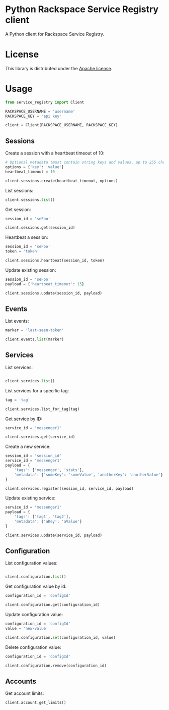 # Python Rackspace Service Registry client

A Python client for Rackspace Service Registry.

# License

This library is distributed under the [Apache license](http://www.apache.org/licenses/LICENSE-2.0.html).

# Usage

```Python
from service_registry import Client

RACKSPACE_USERNAME = 'username'
RACKSPACE_KEY = 'api key'

client = Client(RACKSPACE_USERNAME, RACKSPACE_KEY)
```

## Sessions

Create a session with a heartbeat timeout of 10:

```Python
# Optional metadata (must contain string keys and values, up to 255 chars)
options = {'key': 'value'}
heartbeat_timeout = 10

client.sessions.create(heartbeat_timeout, options)
```

List sessions:

```Python
client.sessions.list()
```

Get session:

```Python
session_id = 'seFoo'

client.sessions.get(session_id)
```

Heartbeat a session:

```Python
session_id = 'seFoo'
token = 'token'

client.sessions.heartbeat(session_id, token)
```

Update existing session:

```Python
session_id = 'seFoo'
payload = {'heartbeat_timeout': 15}

client.sessions.update(session_id, payload)
```

## Events

List events:

```Python
marker = 'last-seen-token'

client.events.list(marker)
```

## Services

List services:

```Python

client.services.list()
```

List services for a specific tag:

```Python
tag = 'tag'

client.services.list_for_tag(tag)
```

Get service by ID:

```Python
service_id = 'messenger1'

client.services.get(service_id)
```

Create a new service:

```Python
session_id = 'session_id'
service_id = 'messenger1'
payload = {
    'tags': ['messenger', 'stats'],
    'metadata': {'someKey': 'someValue', 'anotherKey': 'anotherValue'}
}

client.services.register(session_id, service_id, payload)
```

Update existing service:

```Python
service_id = 'messenger1'
payload = {
    'tags': ['tag1', 'tag2'],
    'metadata': {'aKey': 'aValue'}
}

client.services.update(service_id, payload)
```

## Configuration

List configuration values:

```Python

client.configuration.list()
```

Get configuration value by id:

```Python
configuration_id = 'configId'

client.configuration.get(configuration_id)
```

Update configuration value:

```Python
configuration_id = 'configId'
value = 'new-value'

client.configuration.set(configuration_id, value)
```

Delete configuration value:

```Python
configuration_id = 'configId'

client.configuration.remove(configuration_id)
```

## Accounts

Get account limits:

```Python
client.account.get_limits()
```
